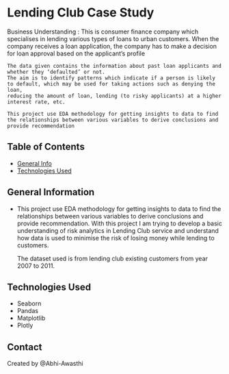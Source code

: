 # Lending Club Case Study
   
   Business Understanding : This is consumer finance company which specialises in lending various types of loans to urban customers. 
        When the company receives a loan application, the company has to make a decision for loan approval based on the applicant’s profile
    
    The data given contains the information about past loan applicants and whether they ‘defaulted’ or not. 
    The aim is to identify patterns which indicate if a person is likely to default, which may be used for taking actions such as denying the loan, 
    reducing the amount of loan, lending (to risky applicants) at a higher interest rate, etc. 
    
    This project use EDA methodology for getting insights to data to find the relationships between various variables to derive conclusions and provide recommendation


## Table of Contents
* [General Info](#general-information)
* [Technologies Used](#technologies-used)


## General Information
- This project use EDA methodology for getting insights to data to find the relationships 
    between various variables to derive conclusions and provide recommendation. 
    With this project I am trying to develop a basic understanding of risk analytics in Lending Club service and understand 
    how data is used to minimise the risk of losing money while lending to customers.

    The dataset used is from lending club existing customers from year 2007 to 2011.


## Technologies Used

- Seaborn
- Pandas
- Matplotlib
- Plotly

## Contact
Created by @Abhi-Awasthi
